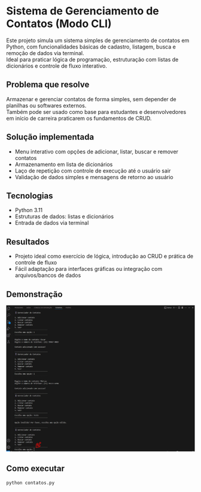 # Sistema de Gerenciamento de Contatos (Modo CLI)

Este projeto simula um sistema simples de gerenciamento de contatos em Python, com funcionalidades básicas de cadastro, listagem, busca e remoção de dados via terminal.  
Ideal para praticar lógica de programação, estruturação com listas de dicionários e controle de fluxo interativo.

## Problema que resolve
Armazenar e gerenciar contatos de forma simples, sem depender de planilhas ou softwares externos.  
Também pode ser usado como base para estudantes e desenvolvedores em início de carreira praticarem os fundamentos de CRUD.

## Solução implementada
- Menu interativo com opções de adicionar, listar, buscar e remover contatos
- Armazenamento em lista de dicionários
- Laço de repetição com controle de execução até o usuário sair
- Validação de dados simples e mensagens de retorno ao usuário

## Tecnologias
- Python 3.11
- Estruturas de dados: listas e dicionários
- Entrada de dados via terminal

## Resultados
- Projeto ideal como exercício de lógica, introdução ao CRUD e prática de controle de fluxo
- Fácil adaptação para interfaces gráficas ou integração com arquivos/bancos de dados

## Demonstração
![Gerenciador Contatos](./img/contatos_demo.gif)

## Como executar

```bash
python contatos.py
